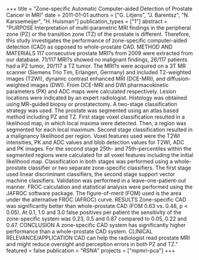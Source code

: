 +++
title = "Zone-specific Automatic Computer-aided Detection of Prostate Cancer in MRI"
date = 2011-01-01
authors = ["G. Litjens", "J. Barentsz", "N. Karssemeijer", "H. Huisman"]
publication_types = ["1"]
abstract = "PURPOSE Interpretation of multi-parametric MRI findings in the peripheral zone (PZ) or the transition zone (TZ) of the prostate is different. Therefore, this study investigates the performance of zone-specific computer-aided detection (CAD) as opposed to whole-prostate CAD. METHOD AND MATERIALS 117 consecutive prostate MRI?s from 2009 were extracted from our database. 71/117 MRI?s showed no malignant findings, 26/117 patients had a PZ tumor, 20/117 a TZ tumor. The MRI?s were acquired on a 3T MR scanner (Siemens Trio Tim, Erlangen, Germany) and included T2-weighted images (T2WI), dynamic contrast enhanced MRI (DCE-MRI), and diffusion-weighted images (DWI). From DCE-MRI and DWI pharmacokinetic parameters (PK) and ADC maps were calculated respectively. Lesion locations were indicated by an expert radiologist. Histology was obtained using MR-guided biopsy or prostatectomy. A two-stage classification strategy was used. The prostate was segmented using an atlas based method including PZ and TZ. First stage voxel classification resulted in a likelihood map, in which local maxima were detected. Then, a region was segmented for each local maximum. Second stage classification resulted in a malignancy likelihood per region. Voxel features used were the T2WI intensities, PK and ADC values and blob detection values for T2WI, ADC and PK images. For the second stage 25th- and 75th-percentiles within the segmented regions were calculated for all voxel features including the initial likelihood map. Classification in both stages was performed using a whole-prostate classifier or two separate zone-specific classifiers. The first stage used linear discriminant classifiers, the second stage support vector machine classifiers. Validation was performed in a leave-one-patient-out manner. FROC calculation and statistical analysis were performed using the JAFROC software package. The figure-of-merit (FOM) used is the area under the alternative FROC (AFROC) curve. RESULTS Zone-specific CAD was significantly better than whole-prostate CAD (FOM 0.63 vs. 0.48, p < 0.05). At 0.1, 1.0 and 3.0 false positives per patient the sensitivity of the zone-specific system was 0.23, 0.5 and 0.87 compared to 0.05, 0.22 and 0.47. CONCLUSION A zone-specific CAD system has significantly higher performance than a whole-prostate CAD system. CLINICAL RELEVANCE/APPLICATION CAD can help the radiologist read prostate MRI and might reduce oversight and perception errors in both PZ and TZ."
featured = false
publication = "*RSNA*"
projects = ["mpmri-pca"]
+++

